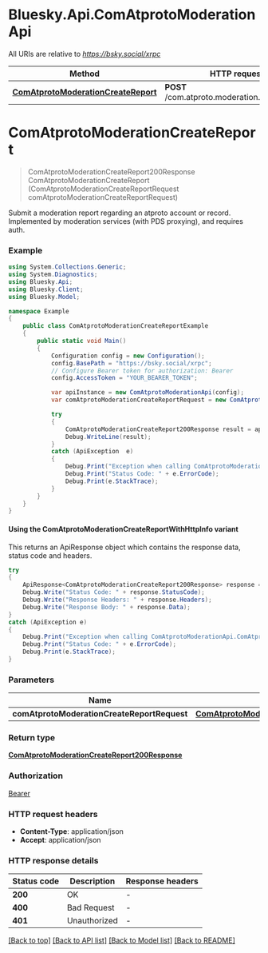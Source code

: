 # Bluesky.Api.ComAtprotoModerationApi

All URIs are relative to *https://bsky.social/xrpc*

| Method | HTTP request | Description |
|--------|--------------|-------------|
| [**ComAtprotoModerationCreateReport**](ComAtprotoModerationApi.md#comatprotomoderationcreatereport) | **POST** /com.atproto.moderation.createReport |  |

<a id="comatprotomoderationcreatereport"></a>
# **ComAtprotoModerationCreateReport**
> ComAtprotoModerationCreateReport200Response ComAtprotoModerationCreateReport (ComAtprotoModerationCreateReportRequest comAtprotoModerationCreateReportRequest)



Submit a moderation report regarding an atproto account or record. Implemented by moderation services (with PDS proxying), and requires auth.

### Example
```csharp
using System.Collections.Generic;
using System.Diagnostics;
using Bluesky.Api;
using Bluesky.Client;
using Bluesky.Model;

namespace Example
{
    public class ComAtprotoModerationCreateReportExample
    {
        public static void Main()
        {
            Configuration config = new Configuration();
            config.BasePath = "https://bsky.social/xrpc";
            // Configure Bearer token for authorization: Bearer
            config.AccessToken = "YOUR_BEARER_TOKEN";

            var apiInstance = new ComAtprotoModerationApi(config);
            var comAtprotoModerationCreateReportRequest = new ComAtprotoModerationCreateReportRequest(); // ComAtprotoModerationCreateReportRequest | 

            try
            {
                ComAtprotoModerationCreateReport200Response result = apiInstance.ComAtprotoModerationCreateReport(comAtprotoModerationCreateReportRequest);
                Debug.WriteLine(result);
            }
            catch (ApiException  e)
            {
                Debug.Print("Exception when calling ComAtprotoModerationApi.ComAtprotoModerationCreateReport: " + e.Message);
                Debug.Print("Status Code: " + e.ErrorCode);
                Debug.Print(e.StackTrace);
            }
        }
    }
}
```

#### Using the ComAtprotoModerationCreateReportWithHttpInfo variant
This returns an ApiResponse object which contains the response data, status code and headers.

```csharp
try
{
    ApiResponse<ComAtprotoModerationCreateReport200Response> response = apiInstance.ComAtprotoModerationCreateReportWithHttpInfo(comAtprotoModerationCreateReportRequest);
    Debug.Write("Status Code: " + response.StatusCode);
    Debug.Write("Response Headers: " + response.Headers);
    Debug.Write("Response Body: " + response.Data);
}
catch (ApiException e)
{
    Debug.Print("Exception when calling ComAtprotoModerationApi.ComAtprotoModerationCreateReportWithHttpInfo: " + e.Message);
    Debug.Print("Status Code: " + e.ErrorCode);
    Debug.Print(e.StackTrace);
}
```

### Parameters

| Name | Type | Description | Notes |
|------|------|-------------|-------|
| **comAtprotoModerationCreateReportRequest** | [**ComAtprotoModerationCreateReportRequest**](ComAtprotoModerationCreateReportRequest.md) |  |  |

### Return type

[**ComAtprotoModerationCreateReport200Response**](ComAtprotoModerationCreateReport200Response.md)

### Authorization

[Bearer](../README.md#Bearer)

### HTTP request headers

 - **Content-Type**: application/json
 - **Accept**: application/json


### HTTP response details
| Status code | Description | Response headers |
|-------------|-------------|------------------|
| **200** | OK |  -  |
| **400** | Bad Request |  -  |
| **401** | Unauthorized |  -  |

[[Back to top]](#) [[Back to API list]](../README.md#documentation-for-api-endpoints) [[Back to Model list]](../README.md#documentation-for-models) [[Back to README]](../README.md)

